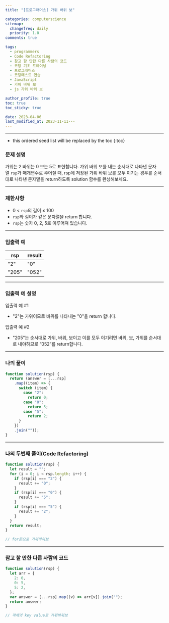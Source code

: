 ```yaml
---
title: "[프로그래머스] 가위 바위 보"

categories: computerscience
sitemap:
  changefreq: daily
  priority: 1.0
comments: true

tags:
  - programmers
  - Code Refactoring
  - 참고 할 만한 다른 사람의 코드
  - 코딩 기초 트레이닝
  - 프로그래머스
  - 코딩테스트 연습
  - JavaScript
  - 가위 바위 보
  - js 가위 바위 보

author_profile: true
toc: true
toc_sticky: true

date: 2023-04-06
last_modified_at: 2023-11-11---
---
```


---

<!-- prettier-ignore -->
* this ordered seed list will be replaced by the toc 
{:toc}

### 문제 설명

가위는 2 바위는 0 보는 5로 표현합니다. 가위 바위 보를 내는 순서대로 나타낸 문자열 `rsp`가 매개변수로 주어질 때, rsp에 저장된 가위 바위 보를 모두 이기는 경우를 순서대로 나타낸 문자열을 return하도록 solution 함수를 완성해보세요.

---

### 제한사항

- 0 < `rsp`의 길이 ≤ 100
- `rsp`와 길이가 같은 문자열을 return 합니다.
- `rsp`는 숫자 0, 2, 5로 이루어져 있습니다.

---

### 입출력 예

| rsp   | result |
| ----- | ------ |
| "2"   | "0"    |
| "205" | "052"  |

---

### 입출력 예 설명

입출력 예 #1

- "2"는 가위이므로 바위를 나타내는 "0"을 return 합니다.

입출력 예 #2

- "205"는 순서대로 가위, 바위, 보이고 이를 모두 이기려면 바위, 보, 가위를 순서대로 내야하므로 “052”를 return합니다.

---

### 나의 풀이

```jsx
function solution(rsp) {
  return (answer = [...rsp]
    .map((item) => {
      switch (item) {
        case "2":
          return 0;
        case "0":
          return 5;
        case "5":
          return 2;
      }
    })
    .join(""));
}
```

---

### 나의 두번째 풀이(Code Refactoring)

```jsx
function solution(rsp) {
  let result = "";
  for (i = 0; i < rsp.length; i++) {
    if (rsp[i] === "2") {
      result += "0";
    }
    if (rsp[i] === "0") {
      result += "5";
    }
    if (rsp[i] === "5") {
      result += "2";
    }
  }
  return result;
}

// for문으로 가위바위보
```

---

### 참고 할 만한 다른 사람의 코드

```jsx
function solution(rsp) {
  let arr = {
    2: 0,
    0: 5,
    5: 2,
  };
  var answer = [...rsp].map((v) => arr[v]).join("");
  return answer;
}

// 객체의 key value로 가위바위보
```

